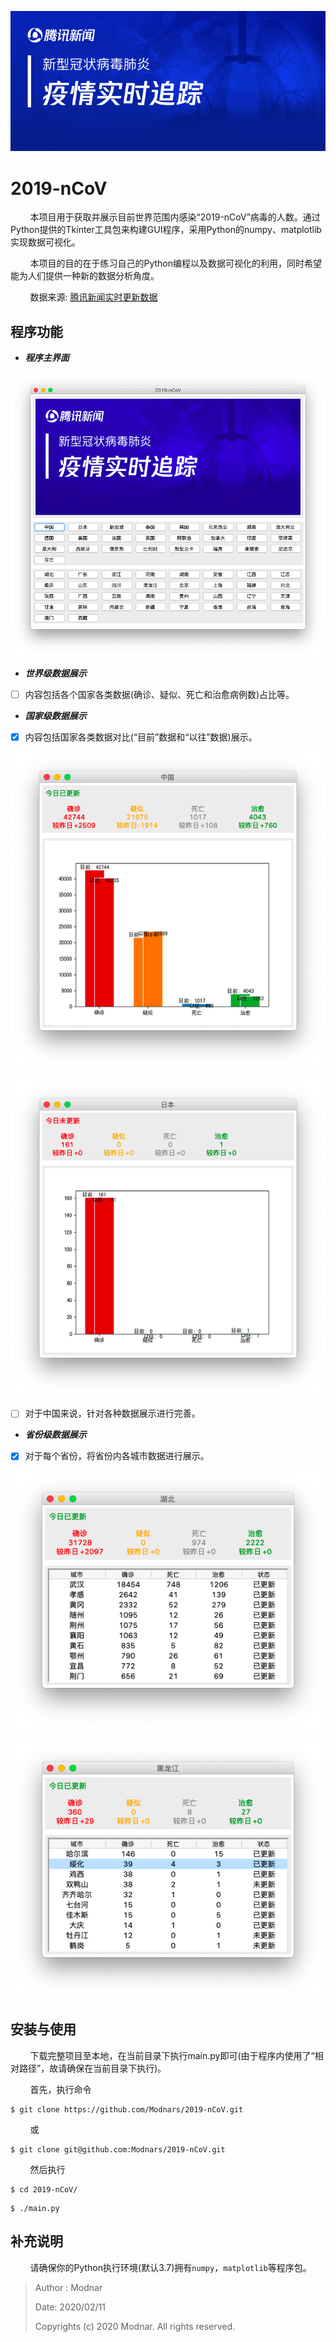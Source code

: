 ![Tencent News data about 2019-nCoV](res/head.png)

# 2019-nCoV

&#160; &#160; &#160; &#160; 本项目用于获取并展示目前世界范围内感染“2019-nCoV”病毒的人数。通过Python提供的Tkinter工具包来构建GUI程序，采用Python的numpy、matplotlib实现数据可视化。

&#160; &#160; &#160; &#160; 本项目的目的在于练习自己的Python编程以及数据可视化的利用，同时希望能为人们提供一种新的数据分析角度。

&#160; &#160; &#160; &#160; 数据来源: [腾讯新闻实时更新数据](https://news.qq.com/zt2020/page/feiyan.htm?from=singlemessage)

## 程序功能

- _**程序主界面**_

![](res/example_app.png)

- _**世界级数据展示**_

- [ ] 内容包括各个国家各类数据(确诊、疑似、死亡和治愈病例数)占比等。

- _**国家级数据展示**_

- [x] 内容包括国家各类数据对比(“目前”数据和“以往”数据)展示。

![](res/example_china.png)

![](res/example_japan.png)

- [ ] 对于中国来说，针对各种数据展示进行完善。

- _**省份级数据展示**_

- [x] 对于每个省份，将省份内各城市数据进行展示。

![](res/example_hubei.png)

![](res/example_hei.png)

## 安装与使用

&#160; &#160; &#160; &#160; 下载完整项目至本地，在当前目录下执行main.py即可(由于程序内使用了“相对路径”，故请确保在当前目录下执行)。

&#160; &#160; &#160; &#160; 首先，执行命令

```
$ git clone https://github.com/Modnars/2019-nCoV.git
```

&#160; &#160; &#160; &#160; 或

```
$ git clone git@github.com:Modnars/2019-nCoV.git
```

&#160; &#160; &#160; &#160; 然后执行

```
$ cd 2019-nCoV/
```

```
$ ./main.py
```

## 补充说明

&#160; &#160; &#160; &#160; 请确保你的Python执行环境(默认3.7)拥有`numpy`，`matplotlib`等程序包。

> Author : Modnar
>
> Date: 2020/02/11
>
> Copyrights (c) 2020 Modnar. All rights reserved.

